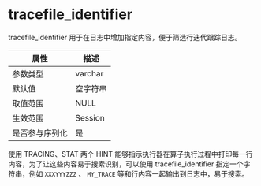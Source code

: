 tracefile_identifier 
=========================================

tracefile_identifier 用于在日志中增加指定内容，便于筛选行迭代跟踪日志。


| **属性**  | **描述**  |
|---------|---------|
| 参数类型    | varchar |
| 默认值     | 空字符串    |
| 取值范围    | NULL    |
| 生效范围    | Session |
| 是否参与序列化 | 是       |



使用 TRACING、STAT 两个 HINT 能够指示执行器在算子执行过程中打印每一行内容，为了让这些内容易于搜索识别，可以使用 tracefile_identifier 指定一个字符串，例如 `XXXYYYZZZ` 、 `MY_TRACE` 等和行内容一起输出到日志中，易于搜索。
